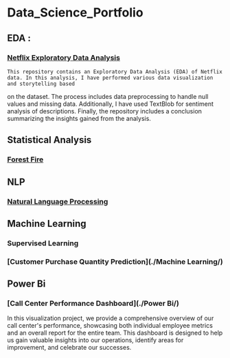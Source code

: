 # Data_Science_Portfolio
## EDA :
   ### [ Netflix Exploratory Data Analysis ](./Exploratory_data_analysis/)

    This repository contains an Exploratory Data Analysis (EDA) of Netflix data. In this analysis, I have performed various data visualization and storytelling based 
   on the dataset. The process includes data preprocessing to handle null values and missing data. Additionally, I have used TextBlob for sentiment analysis of 
   descriptions. Finally, the repository includes a conclusion summarizing the insights gained from the analysis.

## Statistical Analysis
   ### [Forest Fire ](./Preprocessing/)
## NLP
   ### [Natural Language Processing](./NLP/)
## Machine Learning
   ### Supervised Learning
   ### [Customer Purchase Quantity Prediction](./Machine Learning/)
## Power Bi
   ### [Call Center Performance Dashboard](./Power Bi/)
   In this visualization project, we provide a comprehensive overview of our call center's performance, showcasing both individual employee metrics and an overall 
   report for the entire team. This dashboard is designed to help us gain valuable insights into our operations, identify areas for improvement, and celebrate our 
   successes.


